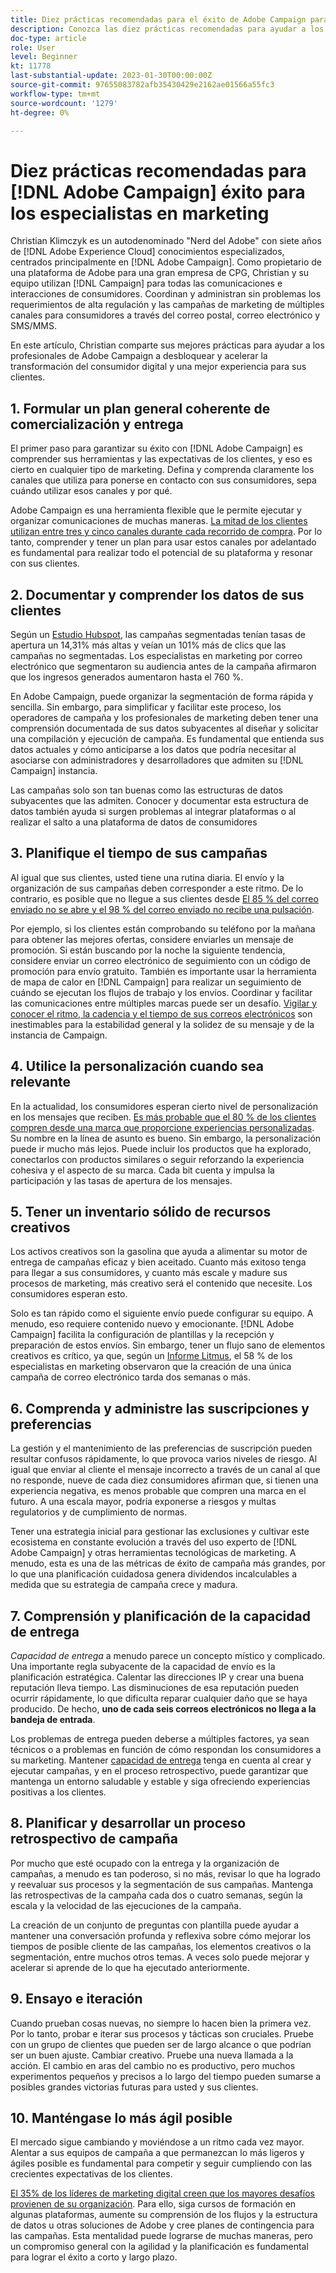 ```yaml
---
title: Diez prácticas recomendadas para el éxito de Adobe Campaign para los especialistas en marketing
description: Conozca las diez prácticas recomendadas para ayudar a los profesionales de Adobe Campaign a desbloquear y acelerar la transformación del consumidor digital y una mejor experiencia para sus clientes.
doc-type: article
role: User
level: Beginner
kt: 11778
last-substantial-update: 2023-01-30T00:00:00Z
source-git-commit: 97655083782afb35430429e2162ae01566a55fc3
workflow-type: tm+mt
source-wordcount: '1279'
ht-degree: 0%

---
```



# Diez prácticas recomendadas para [!DNL Adobe Campaign] éxito para los especialistas en marketing

Christian Klimczyk es un autodenominado &quot;Nerd del Adobe&quot; con siete años de [!DNL Adobe Experience Cloud] conocimientos especializados, centrados principalmente en [!DNL Adobe Campaign]. Como propietario de una plataforma de Adobe para una gran empresa de CPG, Christian y su equipo utilizan [!DNL Campaign] para todas las comunicaciones e interacciones de consumidores. Coordinan y administran sin problemas los requerimientos de alta regulación y las campañas de marketing de múltiples canales para consumidores a través del correo postal, correo electrónico y SMS/MMS.

En este artículo, Christian comparte sus mejores prácticas para ayudar a los profesionales de Adobe Campaign a desbloquear y acelerar la transformación del consumidor digital y una mejor experiencia para sus clientes.


## 1. Formular un plan general coherente de comercialización y entrega

El primer paso para garantizar su éxito con [!DNL Adobe Campaign] es comprender sus herramientas y las expectativas de los clientes, y eso es cierto en cualquier tipo de marketing. Defina y comprenda claramente los canales que utiliza para ponerse en contacto con sus consumidores, sepa cuándo utilizar esos canales y por qué.

Adobe Campaign es una herramienta flexible que le permite ejecutar y organizar comunicaciones de muchas maneras. [La mitad de los clientes utilizan entre tres y cinco canales durante cada recorrido de compra](https://www.mckinsey.com/capabilities/operations/our-insights/redefine-the-omnichannel-approach-focus-on-what-truly-matters). Por lo tanto, comprender y tener un plan para usar estos canales por adelantado es fundamental para realizar todo el potencial de su plataforma y resonar con sus clientes.

## 2. Documentar y comprender los datos de sus clientes

Según un [Estudio Hubspot](https://www.linkedin.com/pulse/customer-segmentation-effective-b2b-business-industry-sabreen), las campañas segmentadas tenían tasas de apertura un 14,31% más altas y veían un 101% más de clics que las campañas no segmentadas. Los especialistas en marketing por correo electrónico que segmentaron su audiencia antes de la campaña afirmaron que los ingresos generados aumentaron hasta el 760 %.

En Adobe Campaign, puede organizar la segmentación de forma rápida y sencilla. Sin embargo, para simplificar y facilitar este proceso, los operadores de campaña y los profesionales de marketing deben tener una comprensión documentada de sus datos subyacentes al diseñar y solicitar una compilación y ejecución de campaña. Es fundamental que entienda sus datos actuales y cómo anticiparse a los datos que podría necesitar al asociarse con administradores y desarrolladores que admiten su [!DNL Campaign] instancia.

Las campañas solo son tan buenas como las estructuras de datos subyacentes que las admiten. Conocer y documentar esta estructura de datos también ayuda si surgen problemas al integrar plataformas o al realizar el salto a una plataforma de datos de consumidores

## 3. Planifique el tiempo de sus campañas

Al igual que sus clientes, usted tiene una rutina diaria. El envío y la organización de sus campañas deben corresponder a este ritmo. De lo contrario, es posible que no llegue a sus clientes desde [El 85 % del correo enviado no se abre y el 98 % del correo enviado no recibe una pulsación](https://www.validity.com/resource-center/state-of-email-2021/).

Por ejemplo, si los clientes están comprobando su teléfono por la mañana para obtener las mejores ofertas, considere enviarles un mensaje de promoción. Si están buscando por la noche la siguiente tendencia, considere enviar un correo electrónico de seguimiento con un código de promoción para envío gratuito. También es importante usar la herramienta de mapa de calor en [!DNL Campaign] para realizar un seguimiento de cuándo se ejecutan los flujos de trabajo y los envíos. Coordinar y facilitar las comunicaciones entre múltiples marcas puede ser un desafío. [Vigilar y conocer el ritmo, la cadencia y el tiempo de sus correos electrónicos](https://experienceleaguecommunities.adobe.com/t5/adobe-campaign-classic-blogs/predictive-send-time-optimization-with-adobe-campaign/ba-p/561554) son inestimables para la estabilidad general y la solidez de su mensaje y de la instancia de Campaign.

## 4. Utilice la personalización cuando sea relevante

En la actualidad, los consumidores esperan cierto nivel de personalización en los mensajes que reciben. [Es más probable que el 80 % de los clientes compren desde una marca que proporcione experiencias personalizadas](https://us.epsilon.com/power-of-me). Su nombre en la línea de asunto es bueno. Sin embargo, la personalización puede ir mucho más lejos. Puede incluir los productos que ha explorado, conectarlos con productos similares o seguir reforzando la experiencia cohesiva y el aspecto de su marca. Cada bit cuenta y impulsa la participación y las tasas de apertura de los mensajes.

## 5. Tener un inventario sólido de recursos creativos

Los activos creativos son la gasolina que ayuda a alimentar su motor de entrega de campañas eficaz y bien aceitado. Cuanto más exitoso tenga para llegar a sus consumidores, y cuanto más escale y madure sus procesos de marketing, más creativo será el contenido que necesite. Los consumidores esperan esto.

Solo es tan rápido como el siguiente envío puede configurar su equipo. A menudo, eso requiere contenido nuevo y emocionante. [!DNL Adobe Campaign] facilita la configuración de plantillas y la recepción y preparación de estos envíos. Sin embargo, tener un flujo sano de elementos creativos es crítico, ya que, según un [Informe Litmus](https://www.litmus.com/resources/state-of-email/), el 58 % de los especialistas en marketing observaron que la creación de una única campaña de correo electrónico tarda dos semanas o más.

## 6. Comprenda y administre las suscripciones y preferencias

La gestión y el mantenimiento de las preferencias de suscripción pueden resultar confusos rápidamente, lo que provoca varios niveles de riesgo. Al igual que enviar al cliente el mensaje incorrecto a través de un canal al que no responde, nueve de cada diez consumidores afirman que, si tienen una experiencia negativa, es menos probable que compren una marca en el futuro. A una escala mayor, podría exponerse a riesgos y multas regulatorios y de cumplimiento de normas.

Tener una estrategia inicial para gestionar las exclusiones y cultivar este ecosistema en constante evolución a través del uso experto de [!DNL Adobe Campaign] y otras herramientas tecnológicas de marketing. A menudo, esta es una de las métricas de éxito de campaña más grandes, por lo que una planificación cuidadosa genera dividendos incalculables a medida que su estrategia de campaña crece y madura.

## 7. Comprensión y planificación de la capacidad de entrega

_Capacidad de entrega_ a menudo parece un concepto místico y complicado. Una importante regla subyacente de la capacidad de envío es la planificación estratégica. Calentar las direcciones IP y crear una buena reputación lleva tiempo. Las disminuciones de esa reputación pueden ocurrir rápidamente, lo que dificulta reparar cualquier daño que se haya producido. De hecho, **uno de cada seis correos electrónicos no llega a la bandeja de entrada**.

Los problemas de entrega pueden deberse a múltiples factores, ya sean técnicos o a problemas en función de cómo respondan los consumidores a su marketing. Mantener [capacidad de entrega](https://business.adobe.com/products/campaign/email-deliverability.html) tenga en cuenta al crear y ejecutar campañas, y en el proceso retrospectivo, puede garantizar que mantenga un entorno saludable y estable y siga ofreciendo experiencias positivas a los clientes.

## 8. Planificar y desarrollar un proceso retrospectivo de campaña

Por mucho que esté ocupado con la entrega y la organización de campañas, a menudo es tan poderoso, si no más, revisar lo que ha logrado y reevaluar sus procesos y la segmentación de sus campañas. Mantenga las retrospectivas de la campaña cada dos o cuatro semanas, según la escala y la velocidad de las ejecuciones de la campaña.

La creación de un conjunto de preguntas con plantilla puede ayudar a mantener una conversación profunda y reflexiva sobre cómo mejorar los tiempos de posible cliente de las campañas, los elementos creativos o la segmentación, entre muchos otros temas. A veces solo puede mejorar y acelerar si aprende de lo que ha ejecutado anteriormente.

## 9. Ensayo e iteración

Cuando prueban cosas nuevas, no siempre lo hacen bien la primera vez. Por lo tanto, probar e iterar sus procesos y tácticas son cruciales. Pruebe con un grupo de clientes que pueden ser de largo alcance o que podrían ser un buen ajuste. Cambiar creativo. Pruebe una nueva llamada a la acción. El cambio en aras del cambio no es productivo, pero muchos experimentos pequeños y precisos a lo largo del tiempo pueden sumarse a posibles grandes victorias futuras para usted y sus clientes.

## 10. Manténgase lo más ágil posible

El mercado sigue cambiando y moviéndose a un ritmo cada vez mayor. Alentar a sus equipos de campaña a que permanezcan lo más ligeros y ágiles posible es fundamental para competir y seguir cumpliendo con las crecientes expectativas de los clientes.

[El 35% de los líderes de marketing digital creen que los mayores desafíos provienen de su organización](https://www.gartner.com/en/newsroom/press-releases/gartner-says-35--of-digital-marketing-leaders-believe-the-bigges). Para ello, siga cursos de formación en algunas plataformas, aumente su comprensión de los flujos y la estructura de datos u otras soluciones de Adobe y cree planes de contingencia para las campañas. Esta mentalidad puede lograrse de muchas maneras, pero un compromiso general con la agilidad y la planificación es fundamental para lograr el éxito a corto y largo plazo.
